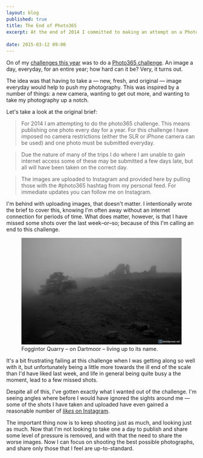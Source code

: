 ```yaml
---
layout: blog
published: true
title: The End of Photo365
excerpt: At the end of 2014 I committed to making an attempt on a Photo365 challenge. It didn't go to plan, and here's why it wasn't a failure.

date: 2015-03-12 09:00
---
```


On of my [challenges this year](https://danielgroves.net/notebook/2014/12/2014-review/ "My review of 2014, featuring some challenges for the year") was to do a [Photo365 challenge](https://danielgroves.net/photo365/ "My Photo365 Challenge Attempt"). An image a day, everyday, for an entire year; how hard can it be? Very, it turns out.

The idea was that having to take a — new, fresh, and original — image everyday would help to push my photography. This was inspired by a number of things: a new camera, wanting to get out more, and wanting to take my photography up a notch.

Let's take a look at the original brief:

> For 2014 I am attempting to do the photo365 challenge. This means publishing one photo every day for a year. For this challenge I have imposed no camera restrictions (either the SLR or iPhone camera can be used) and one photo must be submitted everyday.

> Due the nature of many of the trips I do where I am unable to gain internet access some of these may be submitted a few days late, but all will have been taken on the correct day.

> The images are uploaded to Instagram and provided here by pulling those with the #photo365 hashtag from my personal feed. For immediate updates you can follow me on Instagram.

I'm behind with uploading images, that doesn't matter. I intentionally wrote the brief to cover this, knowing I'm often away without an internet connection for periods of time. What does matter, however, is that I have missed some shots over the last week–or–so; because of this I'm calling an end to this challenge.  

<figure>
    <img src="/assets/images/blog/2015-03-12-end-of-photo365/20150308-DSC_3937.jpg" alt="Foggintor Quarry – on Dartmoor – living up to its name." />
    <figcaption>Foggintor Quarry – on Dartmoor – living up to its name.</figcaption>
</figure>

It's a bit frustrating failing at this challenge when I was getting along so well with it, but unfortunately being a little more towards the ill end of the scale than I'd have liked last week, and life in general being quite busy a the moment, lead to a few missed shots.

Despite all of this, I've gotten exactly what I wanted out of the challenge. I'm seeing angles where before I would have ignored the sights around me — some of the shots I have taken and uploaded have even gained a reasonable number of [*likes* on Instagram](https://instagram.com/danielsgroves/p/zRw424TfbE/ "A reasonably popular waterfall shoot from February 2015").

The important thing now is to keep shooting just as much, and looking just as much. Now that I'm not looking to take one a day to publish and share some level of pressure is removed, and with that the need to share the worse images. Now I can focus on shooting the best possible photographs, and share only those that I feel are up-to-standard.
